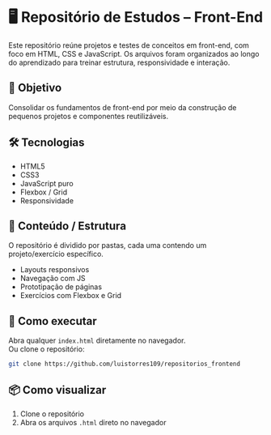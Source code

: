 # 🖥️ Repositório de Estudos – Front-End

Este repositório reúne projetos e testes de conceitos em front-end, com foco em HTML, CSS e JavaScript. Os arquivos foram organizados ao longo do aprendizado para treinar estrutura, responsividade e interação.

## 🧠 Objetivo

Consolidar os fundamentos de front-end por meio da construção de pequenos projetos e componentes reutilizáveis.

## 🛠️ Tecnologias

- HTML5
- CSS3
- JavaScript puro
- Flexbox / Grid
- Responsividade

## 📂 Conteúdo / Estrutura

O repositório é dividido por pastas, cada uma contendo um projeto/exercício específico.

- Layouts responsivos
- Navegação com JS
- Prototipação de páginas
- Exercícios com Flexbox e Grid

## 🚀 Como executar

Abra qualquer `index.html` diretamente no navegador.  
Ou clone o repositório:

```bash
git clone https://github.com/luistorres109/repositorios_frontend
```
## 📦 Como visualizar

1. Clone o repositório
2. Abra os arquivos `.html` direto no navegador
